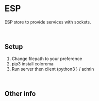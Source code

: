 # ESP
ESP store to provide services with sockets.

<br />

## Setup
1. Change filepath to your preference
2. pip3 install coloroma
3. Run server then client (python3 <path to file>) / admin

<br />

## Other info
